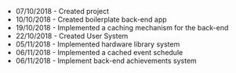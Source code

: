 * 07/10/2018 - Created project
* 10/10/2018 - Created boilerplate back-end app
* 19/10/2018 - Implemented a caching mechanism for the back-end
* 22/10/2018 - Created User System
* 05/11/2018 - Implemented hardware library system
* 06/11/2018 - Implemented a cached event schedule
* 06/11/2018 - Implement back-end achievements system
